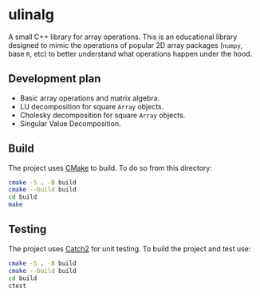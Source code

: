 # ulinalg

A small C++ library for array operations. This is an educational library designed to mimic the operations of popular 2D array packages (`numpy`, base `R`, etc) to better understand what operations happen under the hood.

## Development plan

- Basic array operations and matrix algebra.
- LU decomposition for square `Array` objects.
- Cholesky decomposition for square `Array` objects.
- Singular Value Decomposition.

## Build

The project uses [CMake](https://cmake.org/) to build. To do so from this directory:

```bash
cmake -S . -B build
cmake --build build
cd build
make
```

## Testing

The project uses [Catch2](https://github.com/catchorg/Catch2) for unit testing. To build the project and test use:

```bash
cmake -S . -B build
cmake --build build
cd build
ctest
```
